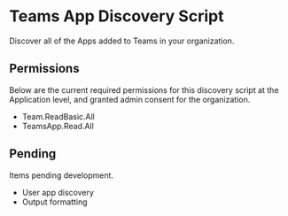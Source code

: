 # Teams App Discovery Script

Discover all of the Apps added to Teams in your organization.

## Permissions

Below are the current required permissions for this discovery script at the Application level, and granted admin consent for the organization. 

- Team.ReadBasic.All
- TeamsApp.Read.All

## Pending

Items pending development.

- User app discovery
- Output formatting
